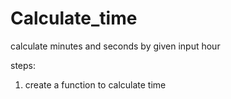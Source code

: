 # Calculate_time

calculate minutes and seconds by given input hour

steps:
1. create a function to calculate time